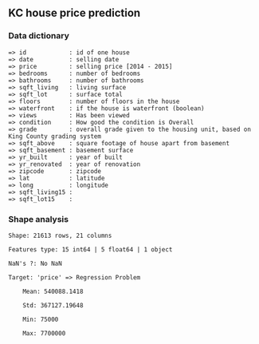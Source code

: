 ## KC house price prediction


### Data dictionary

    => id            : id of one house
    => date          : selling date
    => price         : selling price [2014 - 2015]
    => bedrooms      : number of bedrooms
    => bathrooms     : number of bathrooms
    => sqft_living   : living surface
    => sqft_lot      : surface total
    => floors        : number of floors in the house
    => waterfront    : if the house is waterfront (boolean)
    => views         : Has been viewed
    => condition     : How good the condition is Overall
    => grade         : overall grade given to the housing unit, based on King County grading system
    => sqft_above    : square footage of house apart from basement
    => sqft_basement : basement surface
    => yr_built      : year of built
    => yr_renovated  : year of renovation
    => zipcode       : zipcode
    => lat           : latitude
    => long          : longitude
    => sqft_living15 :  
    => sqft_lot15    :

### Shape analysis 

    Shape: 21613 rows, 21 columns

    Features type: 15 int64 | 5 float64 | 1 object

    NaN's ?: No NaN

    Target: 'price' => Regression Problem 

        Mean: 540088.1418

        Std: 367127.19648

        Min: 75000

        Max: 7700000
